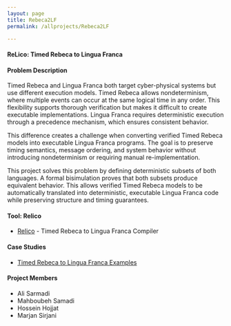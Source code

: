 ```yaml
---
layout: page
title: Rebeca2LF
permalink: /allprojects/Rebeca2LF

---
```

#### ReLico: Timed Rebeca to Lingua Franca
#### Problem Description 
Timed Rebeca and Lingua Franca both target cyber-physical systems but use different execution models. Timed Rebeca allows nondeterminism, where multiple events can occur at the same logical time in any order. This flexibility supports thorough verification but makes it difficult to create executable implementations. Lingua Franca requires deterministic execution through a precedence mechanism, which ensures consistent behavior.​

This difference creates a challenge when converting verified Timed Rebeca models into executable Lingua Franca programs. The goal is to preserve timing semantics, message ordering, and system behavior without introducing nondeterminism or requiring manual re-implementation.

This project solves this problem by defining deterministic subsets of both languages. A formal bisimulation proves that both subsets produce equivalent behavior. This allows verified Timed Rebeca models to be automatically translated into deterministic, executable Lingua Franca code while preserving structure and timing guarantees.​

#### Tool: Relico
* [Relico](https://github.com/sarmadiali98/ReLico) - Timed Rebeca to Lingua Franca Compiler


#### Case Studies 
* [Timed Rebeca to Lingua Franca Examples](https://github.com/sarmadiali98/Timed-Rebeca-to-Lingua-Franca-Examples)


#### Project Members
* Ali Sarmadi
* Mahboubeh Samadi
* Hossein Hojjat
* Marjan Sirjani


